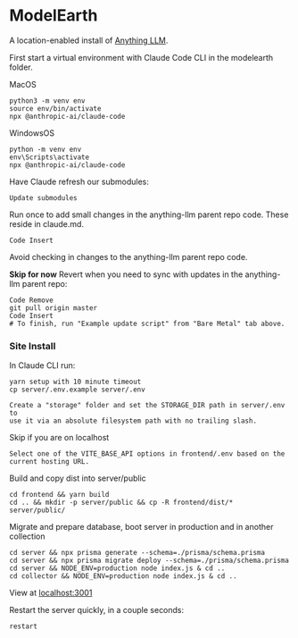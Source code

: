 # ModelEarth

A location-enabled install of [Anything LLM](https://anythingllm.com).

First start a virtual environment with Claude Code CLI in the modelearth folder.

MacOS

	python3 -m venv env
	source env/bin/activate
	npx @anthropic-ai/claude-code

WindowsOS

	python -m venv env
	env\Scripts\activate
	npx @anthropic-ai/claude-code


Have Claude refresh our submodules:

	Update submodules

Run once to add small changes in the anything-llm parent repo code. These reside in claude.md.

	Code Insert

Avoid checking in changes to the anything-llm parent repo code.

**Skip for now** Revert when you need to sync with updates in the anything-llm parent repo:

	Code Remove
	git pull origin master
	Code Insert
	# To finish, run "Example update script" from "Bare Metal" tab above.

### Site Install

In Claude CLI run:

	yarn setup with 10 minute timeout
	cp server/.env.example server/.env

<!-- #4 in BARE_METAL.md -->

	Create a "storage" folder and set the STORAGE_DIR path in server/.env to
	use it via an absolute filesystem path with no trailing slash.

<!-- #5 in BARE_METAL.md -->

Skip if you are on localhost

	Select one of the VITE_BASE_API options in frontend/.env based on the current hosting URL.

Build and copy dist into server/public

	cd frontend && yarn build
	cd .. && mkdir -p server/public && cp -R frontend/dist/* server/public/

Migrate and prepare database, boot server in production and in another collection

	cd server && npx prisma generate --schema=./prisma/schema.prisma
	cd server && npx prisma migrate deploy --schema=./prisma/schema.prisma
	cd server && NODE_ENV=production node index.js & cd ..
	cd collector && NODE_ENV=production node index.js & cd ..

View at [localhost:3001](http://localhost:3001)

Restart the server quickly, in a couple seconds:

	restart